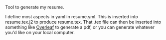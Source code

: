 Tool to generate my resume.

I define most aspects in yaml in resume.yml. This is inserted into
resume.tex.j2 to produce resume.tex. That .tex file can then be inserted into
something like [Overleaf](https://www.overleaf.com/) to generate a pdf, or you
can generate whatever you'd like on your local computer.
